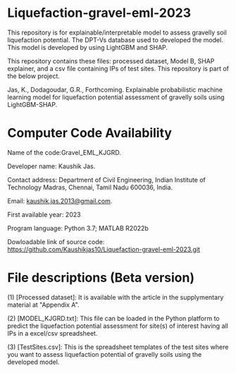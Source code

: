 # Liquefaction-gravel-eml-2023
This repository is for explainable/interpretable model to assess gravelly soil liquefaction potential. The DPT-Vs database used to developed the model. This model is developed by using LightGBM and SHAP.

This repository contains these files: processed dataset, Model B, SHAP explainer, and a csv file containing IPs of test sites. 
This repository is part of the below project.

Jas, K., Dodagoudar, G.R., Forthcoming. Explainable probabilistic machine learning model for liquefaction potential assessment of gravelly soils using LightGBM-SHAP. 

# Computer Code Availability

Name of the code:Gravel_EML_KJGRD.

Developer name: Kaushik Jas. 

Contact address: Department of Civil Engineering, Indian Institute of Technology Madras, Chennai, Tamil Nadu 600036, India.

Email: kaushik.jas.2013@gmail.com. 

First available year: 2023

Program language: Python 3.7; MATLAB R2022b

Dowloadable link of source code: https://github.com/Kaushikjas10/Liquefaction-gravel-eml-2023.git 

# File descriptions (Beta version)

(1) [Processed dataset]: It is available with the article in the supplymentary material at "Appendix A".

(2) [MODEL_KJGRD.txt]: This file can be loaded in the Python platform to predict the liquefaction potential assessment for site(s) of interest having all IPs in a excel/csv spreadsheet.

(3) [TestSites.csv]: This is the  spreadsheet templates of the test sites where you want to assess liquefaction potential of gravelly soils using the developed model.
